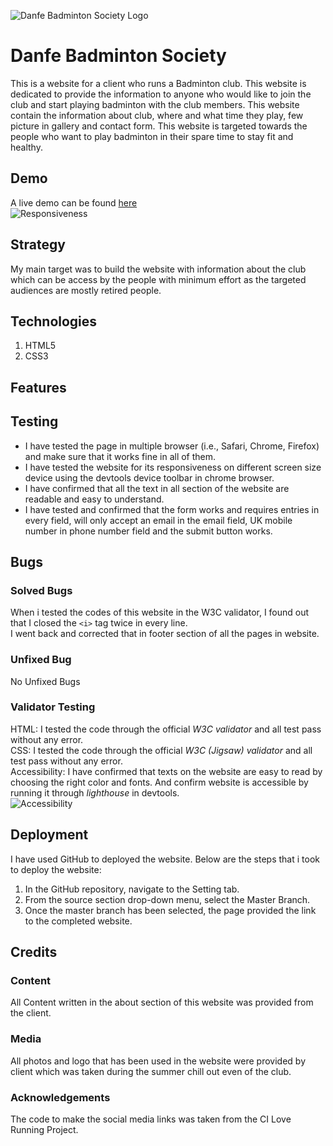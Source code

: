 ![Danfe Badminton Society Logo](https://nofursad.github.io/portfolio_project_1/assets/images/Danfe_Logo_300.png)

# Danfe Badminton Society

This is a website for a client who runs a Badminton club. This website is dedicated to provide the information to anyone who would like to join the club and start playing badminton with the club members. This website contain the information about club, where and what time they play, few picture in gallery and contact form. This website is targeted towards the people who want to play badminton in their spare time to stay fit and healthy. 


## Demo

A live demo can be found [here](https://nofursad.github.io/portfolio_project_1/)  
![Responsiveness](https://nofursad.github.io/portfolio_project_1/assets/images/readme/Responsive_pic.png)


## Strategy

My main target was to build the website with information about the club which can be access by the people with minimum effort as the targeted audiences are mostly retired people.


## Technologies

1. HTML5
2. CSS3


## Features


## Testing

* I have tested the page in multiple browser (i.e., Safari, Chrome, Firefox) and make sure that it works fine in all of them.
* I have tested the website for its responsiveness on different screen size device using the devtools device toolbar in chrome browser.
* I have confirmed that all the text in all section of the website are readable and easy to understand.
* I have tested and confirmed that the form works and requires entries in every field, will only accept an email in the email field, UK mobile number in phone number field and the submit button works.


## Bugs

### Solved Bugs
When i tested the codes of this website in the W3C validator, I found out that I closed the `<i>` tag twice in every line.  
I went back and corrected that in footer section of all the pages in website.

### Unfixed Bug
No Unfixed Bugs

### Validator Testing
HTML: I tested the code through the official *W3C validator* and all test pass without any error.  
CSS:  I tested the code through the official *W3C (Jigsaw) validator* and all test pass without any error.  
Accessibility: I have confirmed that texts on the website are easy to read by choosing the right color and fonts. And confirm website is accessible by running it through *lighthouse* in devtools.  
![Accessibility](https://nofursad.github.io/portfolio_project_1/assets/images/readme/Validity.png)


## Deployment

I have used GitHub to deployed the website. Below are the steps that i took to deploy the website:  
1. In the GitHub repository, navigate to the Setting tab.
2. From the source section drop-down menu, select the Master Branch.
3. Once the master branch has been selected, the page provided the link to the completed website.


## Credits

### Content
All Content written in the about section of this website was provided from the client.

### Media
All photos and logo that has been used in the website were provided by client which was taken during the summer chill out even of the club.

### Acknowledgements
The code to make the social media links was taken from the CI Love Running Project.
